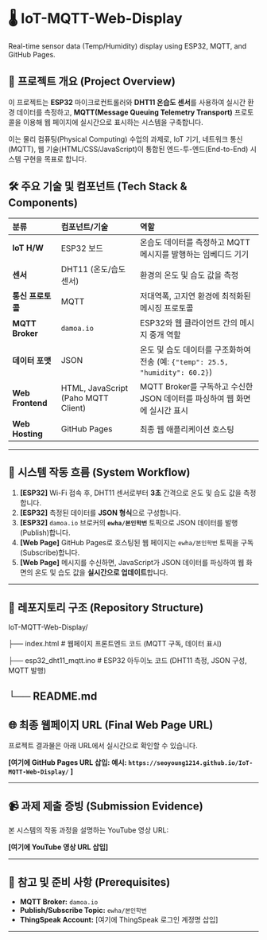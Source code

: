 # 🌡️ IoT-MQTT-Web-Display
Real-time sensor data (Temp/Humidity) display using ESP32, MQTT, and GitHub Pages.

## 📌 프로젝트 개요 (Project Overview)

이 프로젝트는 **ESP32** 마이크로컨트롤러와 **DHT11 온습도 센서**를 사용하여 실시간 환경 데이터를 측정하고, **MQTT(Message Queuing Telemetry Transport)** 프로토콜을 이용해 웹 페이지에 실시간으로 표시하는 시스템을 구축합니다.

이는 물리 컴퓨팅(Physical Computing) 수업의 과제로, IoT 기기, 네트워크 통신(MQTT), 웹 기술(HTML/CSS/JavaScript)이 통합된 엔드-투-엔드(End-to-End) 시스템 구현을 목표로 합니다.

## 🛠️ 주요 기술 및 컴포넌트 (Tech Stack & Components)

| 분류 | 컴포넌트/기술 | 역할 |
| :--- | :--- | :--- |
| **IoT H/W** | ESP32 보드 | 온습도 데이터를 측정하고 MQTT 메시지를 발행하는 임베디드 기기 |
| **센서** | DHT11 (온도/습도 센서) | 환경의 온도 및 습도 값을 측정 |
| **통신 프로토콜** | MQTT | 저대역폭, 고지연 환경에 최적화된 메시징 프로토콜 |
| **MQTT Broker** | `damoa.io` | ESP32와 웹 클라이언트 간의 메시지 중개 역할 |
| **데이터 포맷** | JSON | 온도 및 습도 데이터를 구조화하여 전송 (예: `{"temp": 25.5, "humidity": 60.2}`) |
| **Web Frontend**| HTML, JavaScript (Paho MQTT Client) | MQTT Broker를 구독하고 수신한 JSON 데이터를 파싱하여 웹 화면에 실시간 표시 |
| **Web Hosting** | GitHub Pages | 최종 웹 애플리케이션 호스팅 |

---

## 🚀 시스템 작동 흐름 (System Workflow)

1.  **[ESP32]** Wi-Fi 접속 후, DHT11 센서로부터 **3초** 간격으로 온도 및 습도 값을 측정합니다.
2.  **[ESP32]** 측정된 데이터를 **JSON 형식**으로 구성합니다.
3.  **[ESP32]** `damoa.io` 브로커의 **`ewha/본인학번`** 토픽으로 JSON 데이터를 발행(Publish)합니다.
4.  **[Web Page]** GitHub Pages로 호스팅된 웹 페이지는 `ewha/본인학번` 토픽을 구독(Subscribe)합니다.
5.  **[Web Page]** 메시지를 수신하면, JavaScript가 JSON 데이터를 파싱하여 웹 화면의 온도 및 습도 값을 **실시간으로 업데이트**합니다.

---

## 📁 레포지토리 구조 (Repository Structure)
IoT-MQTT-Web-Display/

├── index.html          # 웹페이지 프론트엔드 코드 (MQTT 구독, 데이터 표시)

├── esp32_dht11_mqtt.ino # ESP32 아두이노 코드 (DHT11 측정, JSON 구성, MQTT 발행)

└── README.md
---

## 🌐 최종 웹페이지 URL (Final Web Page URL)

프로젝트 결과물은 아래 URL에서 실시간으로 확인할 수 있습니다.

**[여기에 GitHub Pages URL 삽입: 예시: `https://seoyoung1214.github.io/IoT-MQTT-Web-Display/` ]**

---

## 📹 과제 제출 증빙 (Submission Evidence)

본 시스템의 작동 과정을 설명하는 YouTube 영상 URL:

**[여기에 YouTube 영상 URL 삽입]**

---

## 🔑 참고 및 준비 사항 (Prerequisites)

* **MQTT Broker:** `damoa.io`
* **Publish/Subscribe Topic:** `ewha/본인학번`
* **ThingSpeak Account:** [여기에 ThingSpeak 로그인 계정명 삽입]

---
